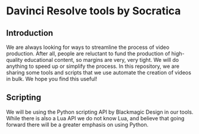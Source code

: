 # Davinci Resolve tools by Socratica

## Introduction
We are always looking for ways to streamline the process of video production.
After all, people are reluctant to fund the production of high-quality
educational content, so margins are very, very tight. We will do anything
to speed up or simplify the process. In this repository, we are sharing some
tools and scripts that we use automate the creation of videos in bulk.
We hope you find this useful!

## Scripting
We will be using the Python scripting API by Blackmagic Design in our tools.
While there is also a Lua API we do not know Lua, and believe that going forward
there will be a greater emphasis on using Python.